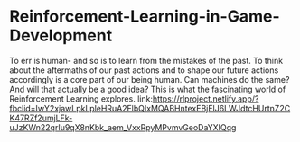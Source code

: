 # Reinforcement-Learning-in-Game-Development
To err is human- and so is to learn from the mistakes of the past. To think about the aftermaths of our past actions and to shape our future actions accordingly is a core part of our being human. Can machines do the same? And will that actually be a good idea? This is what the fascinating world of Reinforcement Learning explores.
link:https://rlproject.netlify.app/?fbclid=IwY2xjawLpkLpleHRuA2FlbQIxMQABHntexEBjElJ6LWJdtcHUrtnZ2CK47RZf2umjLFk-uJzKWn22qrIu9qX8nKbk_aem_VxxRpyMPvmvGeoDaYXIQqg
